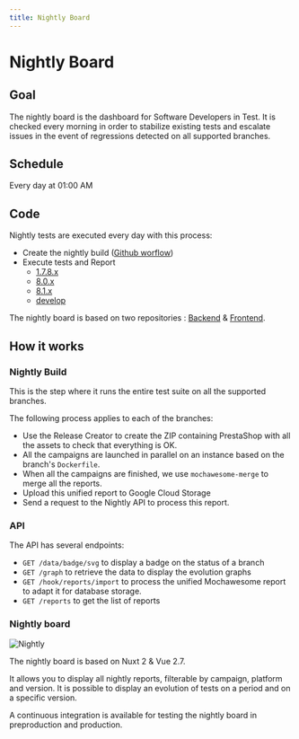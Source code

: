 ```yaml
---
title: Nightly Board
---
```


# Nightly Board

## Goal

The nightly board is the dashboard for Software Developers in Test. It is checked every morning in order to stabilize existing tests and escalate issues in the event of regressions detected on all supported branches.

## Schedule

Every day at 01:00 AM

## Code

Nightly tests are executed every day with this process:

* Create the nightly build ([Github worflow](https://github.com/PrestaShop/PrestaShop/blob/develop/.github/workflows/cron_nightly_build.yml))
* Execute tests and Report
    * [1.7.8.x](https://github.com/PrestaShop/PrestaShop/blob/develop/.github/workflows/cron_nightly_tests_1.7.8.x.yml)
    * [8.0.x](https://github.com/PrestaShop/PrestaShop/blob/develop/.github/workflows/cron_nightly_tests_8.0.x.yml)
    * [8.1.x](https://github.com/PrestaShop/PrestaShop/blob/develop/.github/workflows/cron_nightly_tests_8.1.x.yml)
    * [develop](https://github.com/PrestaShop/PrestaShop/blob/develop/.github/workflows/cron_nightly_tests_develop.yml)

The nightly board is based on two repositories : [Backend](https://github.com/PrestaShop/QANightlyResults) & [Frontend](https://github.com/PrestaShop/nightly-board/).

## How it works

### Nightly Build

This is the step where it runs the entire test suite on all the supported branches. 

The following process applies to each of the branches:

* Use the Release Creator to create the ZIP containing PrestaShop with all the assets to check that everything is OK.
* All the campaigns are launched in parallel on an instance  based on the branch's `Dockerfile`.
* When all the campaigns are finished, we use `mochawesome-merge` to merge all the reports.
* Upload this unified report to Google Cloud Storage
* Send a request to the Nightly API to process this report.

### API

The API has several endpoints:

* `GET /data/badge/svg` to display a badge on the status of a branch
* `GET /graph` to retrieve the data to display the evolution graphs
* `GET /hook/reports/import` to process the unified Mochawesome report to adapt it for database storage.
* `GET /reports` to get the list of reports

### Nightly board

![Nightly ](../images/nightly-board-1.png)

The nightly board is based on Nuxt 2 & Vue 2.7. 

It allows you to display all nightly reports, filterable by campaign, platform and version. It is possible to display an evolution of tests on a period and on a specific version.

A continuous integration is available for testing the nightly board in preproduction and production.